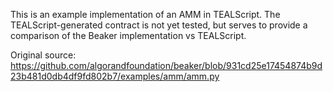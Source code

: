 This is an example implementation of an AMM in TEALScript. The TEALScript-generated contract is not yet tested, but serves to provide a comparison of the Beaker implementation vs TEALScript.

Original source: https://github.com/algorandfoundation/beaker/blob/931cd25e17454874b9d23b481d0db4df9fd802b7/examples/amm/amm.py